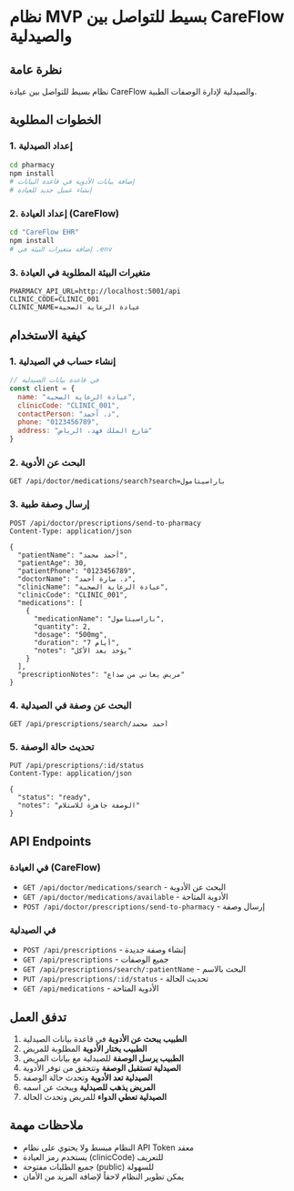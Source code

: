 # نظام MVP بسيط للتواصل بين CareFlow والصيدلية

## نظرة عامة
نظام بسيط للتواصل بين عيادة CareFlow والصيدلية لإدارة الوصفات الطبية.

## الخطوات المطلوبة

### 1. إعداد الصيدلية
```bash
cd pharmacy
npm install
# إضافة بيانات الأدوية في قاعدة البيانات
# إنشاء عميل جديد للعيادة
```

### 2. إعداد العيادة (CareFlow)
```bash
cd "CareFlow EHR"
npm install
# إضافة متغيرات البيئة في .env
```

### 3. متغيرات البيئة المطلوبة في العيادة
```env
PHARMACY_API_URL=http://localhost:5001/api
CLINIC_CODE=CLINIC_001
CLINIC_NAME=عيادة الرعاية الصحية
```

## كيفية الاستخدام

### 1. إنشاء حساب في الصيدلية
```javascript
// في قاعدة بيانات الصيدلية
const client = {
  name: "عيادة الرعاية الصحية",
  clinicCode: "CLINIC_001",
  contactPerson: "د. أحمد",
  phone: "0123456789",
  address: "شارع الملك فهد، الرياض"
}
```

### 2. البحث عن الأدوية
```http
GET /api/doctor/medications/search?search=باراسيتامول
```

### 3. إرسال وصفة طبية
```http
POST /api/doctor/prescriptions/send-to-pharmacy
Content-Type: application/json

{
  "patientName": "أحمد محمد",
  "patientAge": 30,
  "patientPhone": "0123456789",
  "doctorName": "د. سارة أحمد",
  "clinicName": "عيادة الرعاية الصحية",
  "clinicCode": "CLINIC_001",
  "medications": [
    {
      "medicationName": "باراسيتامول",
      "quantity": 2,
      "dosage": "500mg",
      "duration": "7 أيام",
      "notes": "يؤخذ بعد الأكل"
    }
  ],
  "prescriptionNotes": "مريض يعاني من صداع"
}
```

### 4. البحث عن وصفة في الصيدلية
```http
GET /api/prescriptions/search/أحمد محمد
```

### 5. تحديث حالة الوصفة
```http
PUT /api/prescriptions/:id/status
Content-Type: application/json

{
  "status": "ready",
  "notes": "الوصفة جاهزة للاستلام"
}
```

## API Endpoints

### في العيادة (CareFlow)
- `GET /api/doctor/medications/search` - البحث عن الأدوية
- `GET /api/doctor/medications/available` - الأدوية المتاحة
- `POST /api/doctor/prescriptions/send-to-pharmacy` - إرسال وصفة

### في الصيدلية
- `POST /api/prescriptions` - إنشاء وصفة جديدة
- `GET /api/prescriptions` - جميع الوصفات
- `GET /api/prescriptions/search/:patientName` - البحث بالاسم
- `PUT /api/prescriptions/:id/status` - تحديث الحالة
- `GET /api/medications` - الأدوية المتاحة

## تدفق العمل

1. **الطبيب يبحث عن الأدوية** في قاعدة بيانات الصيدلية
2. **الطبيب يختار الأدوية** المطلوبة للمريض
3. **الطبيب يرسل الوصفة** للصيدلية مع بيانات المريض
4. **الصيدلية تستقبل الوصفة** وتتحقق من توفر الأدوية
5. **الصيدلية تعد الأدوية** وتحدث حالة الوصفة
6. **المريض يذهب للصيدلية** ويبحث عن اسمه
7. **الصيدلية تعطي الدواء** للمريض وتحدث الحالة

## ملاحظات مهمة

- النظام مبسط ولا يحتوي على نظام API Token معقد
- يستخدم رمز العيادة (clinicCode) للتعريف
- جميع الطلبات مفتوحة (public) للسهولة
- يمكن تطوير النظام لاحقاً لإضافة المزيد من الأمان
